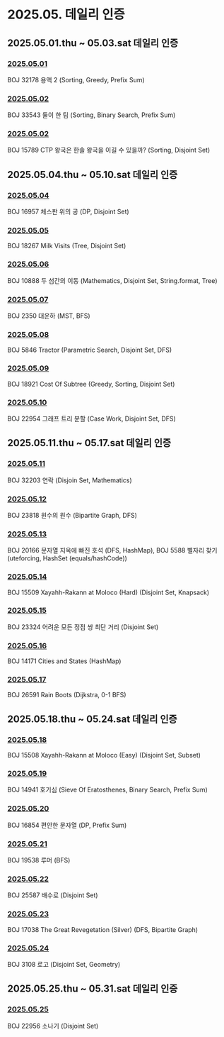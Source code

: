 # 2025.05. 데일리 인증

## 2025.05.01.thu ~ 05.03.sat 데일리 인증

### [2025.05.01](https://github.com/jwelyl/daily_certification/blob/main/2025/05/01/25_05_01_daily_certification.md)
BOJ 32178 용액 2 (Sorting, Greedy, Prefix Sum)

### [2025.05.02](https://github.com/jwelyl/daily_certification/blob/main/2025/05/02/25_05_02_daily_certification.md)
BOJ 33543 둘이 한 팀 (Sorting, Binary Search, Prefix Sum)

### [2025.05.02](https://github.com/jwelyl/daily_certification/blob/main/2025/05/03/25_05_03_daily_certification.md)
BOJ 15789 CTP 왕국은 한솔 왕국을 이길 수 있을까? (Sorting, Disjoint Set)

## 2025.05.04.thu ~ 05.10.sat 데일리 인증

### [2025.05.04](https://github.com/jwelyl/daily_certification/blob/main/2025/05/04/25_05_04_daily_certification.md)
BOJ 16957 체스판 위의 공 (DP, Disjoint Set)

### [2025.05.05](https://github.com/jwelyl/daily_certification/blob/main/2025/05/05/25_05_05_daily_certification.md)
BOJ 18267 Milk Visits (Tree, Disjoint Set)

### [2025.05.06](https://github.com/jwelyl/daily_certification/blob/main/2025/05/06/25_05_06_daily_certification.md)
BOJ 10888 두 섬간의 이동 (Mathematics, Disjoint Set, String.format, Tree)

### [2025.05.07](https://github.com/jwelyl/daily_certification/blob/main/2025/05/07/25_05_07_daily_certification.md)
BOJ 2350 대운하 (MST, BFS)

### [2025.05.08](https://github.com/jwelyl/daily_certification/blob/main/2025/05/08/25_05_08_daily_certification.md)
BOJ 5846 Tractor (Parametric Search, Disjoint Set, DFS)

### [2025.05.09](https://github.com/jwelyl/daily_certification/blob/main/2025/05/09/25_05_09_daily_certification.md)
BOJ 18921 Cost Of Subtree (Greedy, Sorting, Disjoint Set)

### [2025.05.10](https://github.com/jwelyl/daily_certification/blob/main/2025/05/10/25_05_10_daily_certification.md)
BOJ 22954 그래프 트리 분할 (Case Work, Disjoint Set, DFS)

## 2025.05.11.thu ~ 05.17.sat 데일리 인증

### [2025.05.11](https://github.com/jwelyl/daily_certification/blob/main/2025/05/11/25_05_11_daily_certification.md)
BOJ 32203 연락 (Disjoin Set, Mathematics)

### [2025.05.12](https://github.com/jwelyl/daily_certification/blob/main/2025/05/12/25_05_12_daily_certification.md)
BOJ 23818 원수의 원수 (Bipartite Graph, DFS)

### [2025.05.13](https://github.com/jwelyl/daily_certification/blob/main/2025/05/13/25_05_13_daily_certification.md)
BOJ 20166 문자열 지옥에 빠진 호석 (DFS, HashMap), BOJ 5588 별자리 찾기 (uteforcing, HashSet (equals/hashCode))

### [2025.05.14](https://github.com/jwelyl/daily_certification/blob/main/2025/05/14/25_05_14_daily_certification.md)
BOJ 15509 Xayahh-Rakann at Moloco (Hard) (Disjoint Set, Knapsack)

### [2025.05.15](https://github.com/jwelyl/daily_certification/blob/main/2025/05/15/25_05_15_daily_certification.md)
BOJ 23324 어려운 모든 정점 쌍 최단 거리 (Disjoint Set)

### [2025.05.16](https://github.com/jwelyl/daily_certification/blob/main/2025/05/16/25_05_16_daily_certification.md)
BOJ 14171 Cities and States (HashMap)

### [2025.05.17](https://github.com/jwelyl/daily_certification/blob/main/2025/05/17/25_05_17_daily_certification.md)
BOJ 26591 Rain Boots (Dijkstra, 0-1 BFS)

## 2025.05.18.thu ~ 05.24.sat 데일리 인증

### [2025.05.18](https://github.com/jwelyl/daily_certification/blob/main/2025/05/18/25_05_18_daily_certification.md)
BOJ 15508 Xayahh-Rakann at Moloco (Easy) (Disjoint Set, Subset)

### [2025.05.19](https://github.com/jwelyl/daily_certification/blob/main/2025/05/19/25_05_19_daily_certification.md)
BOJ 14941 호기심 (Sieve Of Eratosthenes, Binary Search, Prefix Sum)

### [2025.05.20](https://github.com/jwelyl/daily_certification/blob/main/2025/05/20/25_05_20_daily_certification.md)
BOJ 16854 편안한 문자열 (DP, Prefix Sum)

### [2025.05.21](https://github.com/jwelyl/daily_certification/blob/main/2025/05/21/25_05_21_daily_certification.md)
BOJ 19538 루머 (BFS)

### [2025.05.22](https://github.com/jwelyl/daily_certification/blob/main/2025/05/22/25_05_22_daily_certification.md)
BOJ 25587 배수로 (Disjoint Set)

### [2025.05.23](https://github.com/jwelyl/daily_certification/blob/main/2025/05/23/25_05_23_daily_certification.md)
BOJ 17038 The Great Revegetation (Silver) (DFS, Bipartite Graph)

### [2025.05.24](https://github.com/jwelyl/daily_certification/blob/main/2025/05/24/25_05_24_daily_certification.md)
BOJ 3108 로고 (Disjoint Set, Geometry)

## 2025.05.25.thu ~ 05.31.sat 데일리 인증

### [2025.05.25](https://github.com/jwelyl/daily_certification/blob/main/2025/05/25/25_05_25_daily_certification.md)
BOJ 22956 소나기 (Disjoint Set)